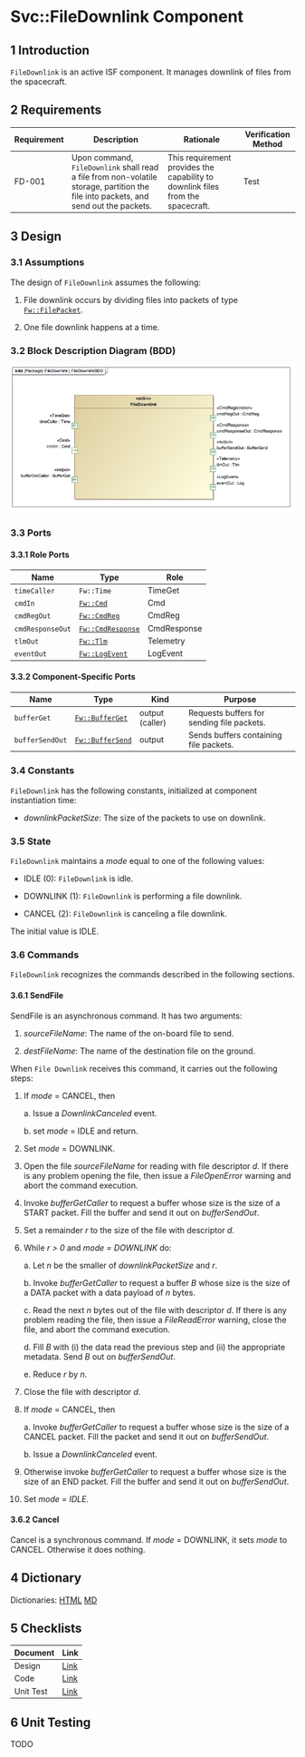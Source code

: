 # Svc::FileDownlink Component

## 1 Introduction

`FileDownlink` is an active ISF component.
It manages downlink of files from the spacecraft.

## 2 Requirements

Requirement | Description | Rationale | Verification Method
---- | ---- | ---- | ----
FD-001 | Upon command, `FileDownlink` shall read a file from non-volatile storage, partition the file into packets, and send out the packets. | This requirement provides the capability to downlink files from the spacecraft. | Test

## 3 Design

### 3.1 Assumptions

The design of `FileDownlink` assumes the following:

1. File downlink occurs by dividing files into packets
of type [`Fw::FilePacket`](../../../Fw/FilePacket/docs/sdd.html).

2. One file downlink happens at a time.

### 3.2 Block Description Diagram (BDD)

![`FileDownlink` BDD](img/FileDownlinkBDD.jpg "FileDownlink")

### 3.3 Ports

#### 3.3.1 Role Ports

Name | Type | Role
-----| ---- | ----
`timeCaller` | `Fw::Time` | TimeGet
`cmdIn` | [`Fw::Cmd`](../../../Fw/Cmd/docs/sdd.html) | Cmd
`cmdRegOut` | [`Fw::CmdReg`](../../../Fw/Cmd/docs/sdd.html) | CmdReg
`cmdResponseOut` | [`Fw::CmdResponse`](../../../Fw/Cmd/docs/sdd.html) | CmdResponse
`tlmOut` | [`Fw::Tlm`](../../../Fw/Tlm/docs/sdd.html) | Telemetry
`eventOut` | [`Fw::LogEvent`](../../../Fw/Log/docs/sdd.html) | LogEvent

#### 3.3.2 Component-Specific Ports

Name | Type | Kind | Purpose
---- | ---- | ---- | ----
<a name="bufferGet">`bufferGet`</a> | [`Fw::BufferGet`](../../../Fw/Buffer/docs/sdd.html) | output (caller) | Requests buffers for sending file packets.
<a name="bufferSendOut">`bufferSendOut`</a> | [`Fw::BufferSend`](../../../Fw/Buffer/docs/sdd.html) | output | Sends buffers containing file packets.

### 3.4 Constants

`FileDownlink` has the following constants, initialized
at component instantiation time:

* *downlinkPacketSize*:
The size of the packets to use on downlink.

### 3.5 State

`FileDownlink` maintains a *mode* equal to
one of the following values:

* IDLE (0): `FileDownlink` is idle.

* DOWNLINK (1): `FileDownlink` is performing a file downlink.

* CANCEL (2): `FileDownlink` is canceling a file downlink.

The initial value is IDLE.

### 3.6 Commands

`FileDownlink` recognizes the commands described in the following sections.

#### 3.6.1 SendFile

SendFile is an asynchronous command.
It has two arguments:

1. *sourceFileName*:
The name of the on-board file to send.

2. *destFileName*:
The name of the destination file on the ground.

When `File Downlink` receives this command, it carries
out the following steps:

1. If *mode* = CANCEL, then 

    a. Issue a *DownlinkCanceled* event.

    b. set *mode* = IDLE and return.

2. Set *mode* = DOWNLINK.

3. Open the file *sourceFileName* for reading with file descriptor *d*.
If there is any problem opening the file, then issue a
*FileOpenError* warning and abort the command execution.

4. Invoke *bufferGetCaller*
to request a buffer whose size is the size of a START packet.
Fill the buffer and send it out on *bufferSendOut*.

5. Set a remainder *r* to the size of the file with descriptor *d*.

6. While *r > 0* and *mode = DOWNLINK* do:

    a. Let *n* be the smaller of *downlinkPacketSize* and *r*.

    b. Invoke *bufferGetCaller* to request a buffer *B* whose size is 
the size of a DATA packet with a data payload of *n* bytes.

    c. Read the next *n* bytes out of the file with descriptor *d*.
If there is any problem reading the file, then issue a
*FileReadError* warning, close the file, and abort the command execution.

    d. Fill *B* with (i) the data read the previous step and (ii) the appropriate
metadata. Send *B* out on *bufferSendOut*.

    e. Reduce *r* by *n*.

7. Close the file with descriptor *d*.

8. If *mode* = CANCEL, then

    a. Invoke *bufferGetCaller* to request a buffer whose size 
is the size of a CANCEL packet.
Fill the packet and send it out on *bufferSendOut*.

    b. Issue a *DownlinkCanceled* event.

9. Otherwise invoke *bufferGetCaller* to request a buffer whose 
size is the size of an END packet.
Fill the buffer and send it out on *bufferSendOut*.

10. Set *mode = IDLE*.

#### 3.6.2 Cancel

Cancel is a synchronous command.
If *mode* = DOWNLINK, it sets *mode* to CANCEL.
Otherwise it does nothing.

## 4 Dictionary

Dictionaries: [HTML](FileDownlink.html) [MD](FileDownlink.md)

## 5 Checklists

Document | Link
-------- | ----
Design | [Link](Checklist/design.xlsx)
Code | [Link](Checklist/code.xlsx)
Unit Test | [Link](Checklist/unit_test.xls)

## 6 Unit Testing

TODO
